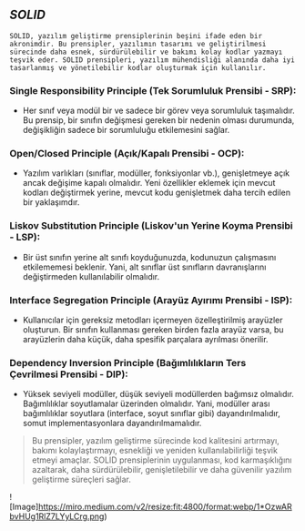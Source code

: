 ## _SOLID_

    SOLID, yazılım geliştirme prensiplerinin beşini ifade eden bir akronimdir. Bu prensipler, yazılımın tasarımı ve geliştirilmesi sürecinde daha esnek, sürdürülebilir ve bakımı kolay kodlar yazmayı teşvik eder. SOLID prensipleri, yazılım mühendisliği alanında daha iyi tasarlanmış ve yönetilebilir kodlar oluşturmak için kullanılır.

### Single Responsibility Principle (Tek Sorumluluk Prensibi - SRP):
- Her sınıf veya modül bir ve sadece bir görev veya sorumluluk taşımalıdır. Bu prensip, bir sınıfın değişmesi gereken bir nedenin olması durumunda, değişikliğin sadece bir sorumluluğu etkilemesini sağlar.

### Open/Closed Principle (Açık/Kapalı Prensibi - OCP):
- Yazılım varlıkları (sınıflar, modüller, fonksiyonlar vb.), genişletmeye açık ancak değişime kapalı olmalıdır. Yeni özellikler eklemek için mevcut kodları değiştirmek yerine, mevcut kodu genişletmek daha tercih edilen bir yaklaşımdır.

### Liskov Substitution Principle (Liskov'un Yerine Koyma Prensibi - LSP): 
- Bir üst sınıfın yerine alt sınıfı koyduğunuzda, kodunuzun çalışmasını etkilememesi beklenir. Yani, alt sınıflar üst sınıfların davranışlarını değiştirmeden kullanılabilir olmalıdır.

### Interface Segregation Principle (Arayüz Ayırımı Prensibi - ISP): 
- Kullanıcılar için gereksiz metodları içermeyen özelleştirilmiş arayüzler oluşturun. Bir sınıfın kullanması gereken birden fazla arayüz varsa, bu arayüzlerin daha küçük, daha spesifik parçalara ayrılması önerilir.

### Dependency Inversion Principle (Bağımlılıkların Ters Çevrilmesi Prensibi - DIP): 
- Yüksek seviyeli modüller, düşük seviyeli modüllerden bağımsız olmalıdır. Bağımlılıklar soyutlamalar üzerinden olmalıdır. Yani, modüller arası bağımlılıklar soyutlara (interface, soyut sınıflar gibi) dayandırılmalıdır, somut implementasyonlara dayandırılmamalıdır.


> Bu prensipler, yazılım geliştirme sürecinde kod kalitesini artırmayı, bakımı kolaylaştırmayı, esnekliği ve yeniden kullanılabilirliği teşvik etmeyi amaçlar. SOLID prensiplerinin uygulanması, kod karmaşıklığını azaltarak, daha sürdürülebilir, genişletilebilir ve daha güvenilir yazılım geliştirme süreçleri sağlar.

![Image]https://miro.medium.com/v2/resize:fit:4800/format:webp/1*OzwARbvHUg1RlZ7LYyLCrg.png)
